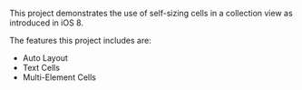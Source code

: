 This project demonstrates the use of self-sizing cells in a collection view as introduced in iOS 8.

The features this project includes are:

* Auto Layout
* Text Cells
* Multi-Element Cells